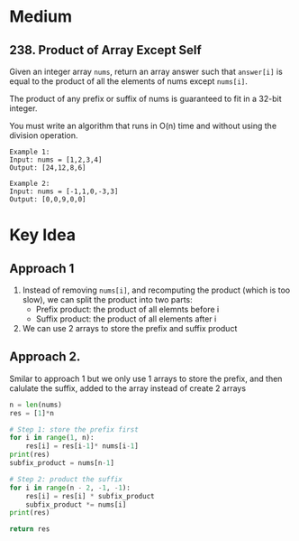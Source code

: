 # Medium
## 238. Product of Array Except Self
Given an integer array `nums`, return an array answer such that `answer[i]` is equal to the product of all the elements of nums except `nums[i]`.

The product of any prefix or suffix of nums is guaranteed to fit in a 32-bit integer.

You must write an algorithm that runs in O(n) time and without using the division operation.

```
Example 1:
Input: nums = [1,2,3,4]
Output: [24,12,8,6]

Example 2:
Input: nums = [-1,1,0,-3,3]
Output: [0,0,9,0,0]
```

# Key Idea
## Approach 1
1. Instead of removing `nums[i]`, and recomputing the product (which is too slow), we can split the product into two parts:
    - Prefix product: the product of all elemnts before i
    - Suffix product: the product of all elements after i
2. We can use 2 arrays to store the prefix and suffix product

## Approach 2.
Smilar to approach 1 but we only use 1 arrays to store the prefix, and then calulate the suffix, added to the array instead of create 2 arrays
```python
n = len(nums)
res = [1]*n

# Step 1: store the prefix first
for i in range(1, n):
    res[i] = res[i-1]* nums[i-1]
print(res)
subfix_product = nums[n-1]

# Step 2: product the suffix
for i in range(n - 2, -1, -1):
    res[i] = res[i] * subfix_product
    subfix_product *= nums[i]
print(res)

return res
```
